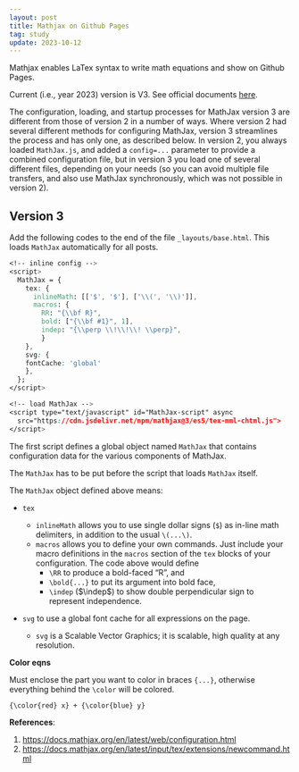 ```yaml
---
layout: post
title: Mathjax on Github Pages
tag: study
update: 2023-10-12
---
```


Mathjax enables LaTex syntax to write math equations and show on Github Pages. 

Current (i.e., year 2023) version is V3. See official documents [here](https://docs.mathjax.org/en/latest/web/start.html#mathjax-components-1).

The configuration, loading, and startup processes for MathJax version 3 are different from those of version 2 in a number of ways. Where version 2 had several different methods for configuring MathJax, version 3 streamlines the process and has only one, as described below. In version 2, you always loaded `MathJax.js`, and added a `config=...` parameter to provide a combined configuration file, but in version 3 you load one of several different files, depending on your needs (so you can avoid multiple file transfers, and also use MathJax synchronously, which was not possible in version 2).

## Version 3

Add the following codes to the end of the file `_layouts/base.html`. This loads `MathJax` automatically for all posts. 

```css
<!-- inline config -->
<script>
  MathJax = {
    tex: {
      inlineMath: [['$', '$'], ['\\(', '\\)']],
      macros: {
      	RR: "{\\bf R}",
      	bold: ["{\\bf #1}", 1],
        indep: "{\\perp \\!\\!\\! \\perp}",
    	}
    },
    svg: {
    fontCache: 'global'
  	},
  };
</script>

<!-- load MathJax -->
<script type="text/javascript" id="MathJax-script" async
  src="https://cdn.jsdelivr.net/npm/mathjax@3/es5/tex-mml-chtml.js">
</script>
```

The first script defines a global object named `MathJax` that contains configuration data for the various components of MathJax. 

The `MathJax` has to be put before the script that loads `MathJax` itself. 

The `MathJax` object defined above means:

- `tex` 
  - `inlineMath` allows you to use single dollar signs (`$`) as  in-line math delimiters, in addition to the usual `\(...\)`.
  - `macros`  allows you to define your own commands. Just include your macro definitions in the `macros` section of the `tex` blocks of your configuration. The code above would define
    - `\RR` to produce a bold-faced “R”, and 
    - `\bold{...}` to put its argument into bold face, 
    - `\indep` ($\indep$) to show double perpendicular sign to represent independence.
  
- `svg` to use a global font cache for all expressions on the page. 
  - `svg` is a Scalable Vector Graphics; it is scalable, high quality at any resolution.



**Color eqns**

Must enclose the part you want to color in braces `{...}`, otherwise everything behind the `\color` will be colored.

```markdown
{\color{red} x} + {\color{blue} y}
```





**References**: 

1. <https://docs.mathjax.org/en/latest/web/configuration.html>
2. <https://docs.mathjax.org/en/latest/input/tex/extensions/newcommand.html>
